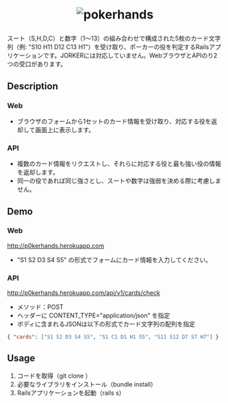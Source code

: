 
# <p style="text-align: center;">![pokerhands](http://p0kerhands.herokuapp.com/image/logo.png "pokerhands")</p>

スート（S,H,D,C）と数字（1～13）の組み合わせで構成された5枚のカード文字列（例: "S10 H11 D12 C13 H1"）を受け取り、ポーカーの役を判定するRailsアプリケーションです。JORKERには対応していません。WebブラウザとAPIのり2つの受口があります。

## Description

### Web
+ ブラウザのフォームから1セットのカード情報を受け取り、対応する役を返却して画面上に表示します。

### API
+ 複数のカード情報をリクエストし、それらに対応する役と最も強い役の情報を返却します。
+ 同一の役であれば同じ強さとし、スートや数字は強弱を決める際に考慮しません。

## Demo

### Web
http://p0kerhands.herokuapp.com
+ "S1 S2 D3 S4 S5" の形式でフォームにカード情報を入力してください。

### API
http://p0kerhands.herokuapp.com/api/v1/cards/check
+ メソッド：POST
+ ヘッダーに CONTENT_TYPE="application/json" を指定
+ ボディに含まれるJSONは以下の形式でカード文字列の配列を指定
```JSON
{ "cards": ["S1 S2 D3 S4 S5", "S1 C1 D1 H1 S5", "S11 S12 D7 S7 H7"] }
```
## Usage
1. コードを取得（git clone <repository URL>）
2. 必要なライブラリをインストール（bundle install）
3. Railsアプリケーションを起動（rails s）
